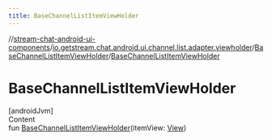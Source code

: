 ```yaml
---
title: BaseChannelListItemViewHolder
---
```

//[stream-chat-android-ui-components](../../../index.md)/[io.getstream.chat.android.ui.channel.list.adapter.viewholder](../index.md)/[BaseChannelListItemViewHolder](index.md)/[BaseChannelListItemViewHolder](BaseChannelListItemViewHolder.md)



# BaseChannelListItemViewHolder  
[androidJvm]  
Content  
fun [BaseChannelListItemViewHolder](BaseChannelListItemViewHolder.md)(itemView: [View](https://developer.android.com/reference/kotlin/android/view/View.html))  



